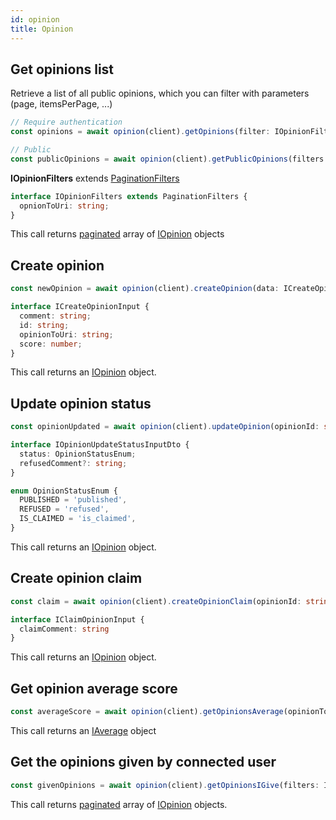 ```yaml
---
id: opinion
title: Opinion
---
```



## Get opinions list

Retrieve a list of all public opinions, which you can filter with parameters (page, itemsPerPage, ...)

```ts
// Require authentication
const opinions = await opinion(client).getOpinions(filter: IOpinionFilters);

// Public
const publicOpinions = await opinion(client).getPublicOpinions(filters: IOpinionFilters);
```

**IOpinionFilters** extends [PaginationFilters](pagination#pagination-filters)

```ts
interface IOpinionFilters extends PaginationFilters {
  opnionToUri: string;
}
```

This call returns [paginated](pagination#pagination) array of [IOpinion](opinion-types#iopinion) objects

## Create opinion

```ts
const newOpinion = await opinion(client).createOpinion(data: ICreateOpinionInput);
```

```ts
interface ICreateOpinionInput {
  comment: string;
  id: string;
  opinionToUri: string;
  score: number;
}
```

This call returns an [IOpinion](opinion-types#iopinion) object.

## Update opinion status

```ts
const opinionUpdated = await opinion(client).updateOpinion(opinionId: string, status: IOpinionUpdateStatusInputDto);
```

```ts
interface IOpinionUpdateStatusInputDto {
  status: OpinionStatusEnum;
  refusedComment?: string;
}

enum OpinionStatusEnum {
  PUBLISHED = 'published',
  REFUSED = 'refused',
  IS_CLAIMED = 'is_claimed',
}
```

This call returns an [IOpinion](opinion-types#iopinion) object.

## Create opinion claim

```ts
const claim = await opinion(client).createOpinionClaim(opinionId: string, data: IClaimOpinionInput);
```

```ts
interface IClaimOpinionInput {
  claimComment: string
}
```

This call returns an [IOpinion](opinion-types#iopinion) object.

## Get opinion average score

```ts
const averageScore = await opinion(client).getOpinionsAverage(opinionToUri: string);
```

This call returns an [IAverage](opinion-types#iaverage) object

## Get the opinions given by connected user

```ts
const givenOpinions = await opinion(client).getOpinionsIGive(filters: IOpinionFilters);
```

This call returns [paginated](pagination#pagination) array of [IOpinion](opinion-types#iopinion) objects.